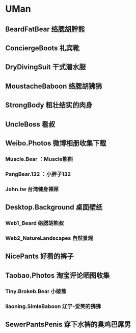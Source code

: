 # UMan

## BeardFatBear 络腮胡胖熊

## ConciergeBoots 礼宾靴

## DryDivingSuit 干式潜水服

## MoustacheBaboon 络腮胡狒狒

## StrongBody 粗壮结实的肉身

## UncleBoss 看叔

## Weibo.Photos 微博相册收集下载

### Muscle.Bear ：Muscle熊熊

### PangBear.132 ：小胖子132

### John.tw 台湾健身裸屌

## Desktop.Background 桌面壁纸

### Web1_Beard 络腮胡熊叔

### Web2_NatureLandscapes 自然景观

## NicePants 好看的裤子

## Taobao.Photos 淘宝评论晒图收集

### Tiny.Brokeb.Bear 小破熊

### liaoning.SimleBaboon 辽宁-爱笑的狒狒

## SewerPantsPenis 穿下水裤的臭鸡巴屌男

